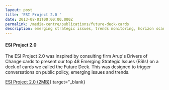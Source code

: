 ```yaml
---
layout: post
title: 'ESI Project 2.0 '
date: 2013-08-01T00:00:00.000Z
permalink: /media-centre/publications/future-deck-cards
description: emerging strategic issues, trends monitoring, horizon scanning
---
```




#### **ESI Project 2.0**


The ESI Project 2.0 was inspired by consulting firm Arup's Drivers of Change cards to present our top 48 Emerging Strategic Issues (ESIs) on a deck of cards we called the Future Deck. This was designed to trigger conversations on public policy, emerging issues and trends.

[ESI Project 2.0 (2MB)](/files/media-centre/publications/future-deck-cards.pdf){:target="_blank}
